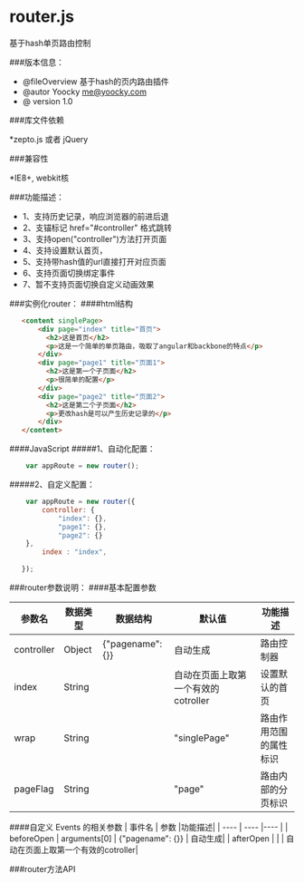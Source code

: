 router.js
======

基于hash单页路由控制

###版本信息：
 * @fileOverview  基于hash的页内路由插件
 * @autor Yoocky <me@yoocky.com>
 * @ version 1.0
 
###库文件依赖
 
 *zepto.js 或者 jQuery

###兼容性
 
 *IE8+, webkit核

###功能描述：
 * 1、支持历史记录，响应浏览器的前进后退
 * 2、支锚标记 href="#controller" 格式跳转
 * 3、支持open("controller")方法打开页面
 * 4、支持设置默认首页，
 * 5、支持带hash值的url直接打开对应页面
 * 6、支持页面切换绑定事件
 * 7、暂不支持页面切换自定义动画效果
 
###实例化router：
####html结构
 ```html
    <content singlePage>
		<div page="index" title="首页">
		  <h2>这是首页</h2>
		  <p>这是一个简单的单页路由，吸取了angular和backbone的特点</p>
		</div>
		<div page="page1" title="页面1">
		  <h2>这是第一个子页面</h2>
		  <p>很简单的配置</p>
		</div>
		<div page="page2" title="页面2">
		  <h2>这是第二个子页面</h2>
		  <p>更改hash是可以产生历史记录的</p>
		</div>
	</content>
```

####JavaScript
#####1、自动化配置：
```javascript
    var appRoute = new router();
```

#####2、自定义配置：
```javascript
    var appRoute = new router({
    	controller: {
            "index": {},
            "page1": {},
            "page2": {}
	},
    	index : "index",
	    	
   });
```

###router参数说明：
####基本配置参数



| 参数名 | 数据类型 | 数据结构 |默认值|功能描述|
| ----   | ----     | ----     | ---- |----    |
| controller  | Object    | {"pagename": {}}    |   自动生成|路由控制器|
| index | String | |   自动在页面上取第一个有效的cotroller|设置默认的首页|
| wrap | String |   |   "singlePage"|路由作用范围的属性标识|
| pageFlag | String |  |   "page"|路由内部的分页标识|
         
####自定义 Events 的相关参数
| 事件名 | 参数 |功能描述|
| ----   | ----   |---- |
| beforeOpen  |  arguments[0]   | {"pagename": {}}    |   自动生成|
| afterOpen   |  | |   自动在页面上取第一个有效的cotroller|

###router方法API
